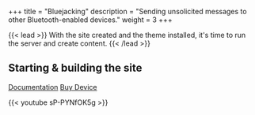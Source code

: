 +++
title = "Bluejacking"
description = "Sending unsolicited messages to other Bluetooth-enabled devices."
weight = 3
+++

{{< lead >}}
With the site created and the theme installed, it's time to run the server and create content.
{{< /lead >}}

## Starting & building the site

<a href="https://ubertooth.readthedocs.io/" class="btn btn-primary btn-lg active" role="button" aria-pressed="true">Documentation</a>
<a href="#" class="btn btn-primary btn-lg active" role="button" aria-pressed="true">Buy Device</a>


{{< youtube sP-PYNfOK5g >}}